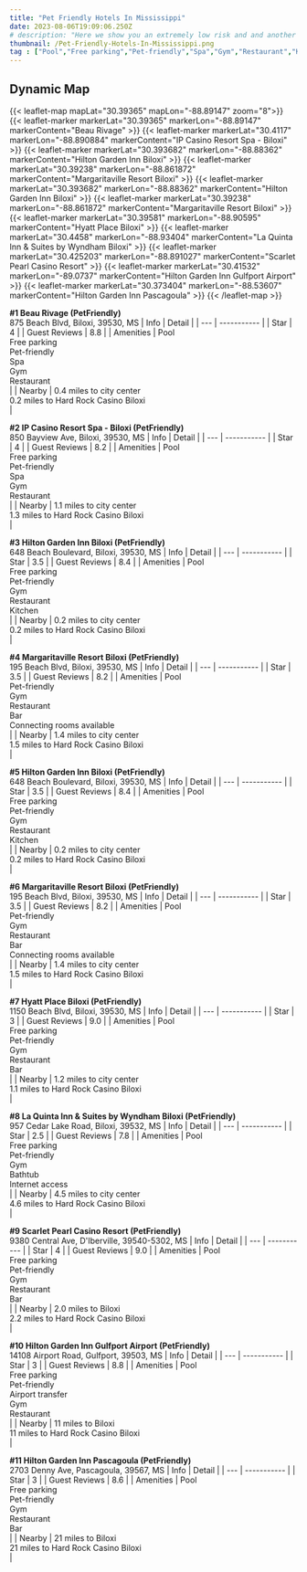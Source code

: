 ```yaml
---
title: "Pet Friendly Hotels In Mississippi"
date: 2023-08-06T19:09:06.250Z
# description: "Here we show you an extremely low risk and and another medium risk approach to earn passive income "
thumbnail: /Pet-Friendly-Hotels-In-Mississippi.png
tag : ["Pool","Free parking","Pet-friendly","Spa","Gym","Restaurant","Kitchen","Bar","Connecting rooms available","Bathtub","Internet access","Airport transfer"]
---
```


## Dynamic Map
{{< leaflet-map  mapLat="30.39365" mapLon="-88.89147" zoom="8">}}
    {{< leaflet-marker markerLat="30.39365" markerLon="-88.89147" markerContent="Beau Rivage" >}}
    {{< leaflet-marker markerLat="30.4117" markerLon="-88.890884" markerContent="IP Casino Resort Spa - Biloxi" >}}
    {{< leaflet-marker markerLat="30.393682" markerLon="-88.88362" markerContent="Hilton Garden Inn Biloxi" >}}
    {{< leaflet-marker markerLat="30.39238" markerLon="-88.861872" markerContent="Margaritaville Resort Biloxi" >}}
    {{< leaflet-marker markerLat="30.393682" markerLon="-88.88362" markerContent="Hilton Garden Inn Biloxi" >}}
    {{< leaflet-marker markerLat="30.39238" markerLon="-88.861872" markerContent="Margaritaville Resort Biloxi" >}}
    {{< leaflet-marker markerLat="30.39581" markerLon="-88.90595" markerContent="Hyatt Place Biloxi" >}}
    {{< leaflet-marker markerLat="30.4458" markerLon="-88.93404" markerContent="La Quinta Inn & Suites by Wyndham Biloxi" >}}
    {{< leaflet-marker markerLat="30.425203" markerLon="-88.891027" markerContent="Scarlet Pearl Casino Resort" >}}
    {{< leaflet-marker markerLat="30.41532" markerLon="-89.0737" markerContent="Hilton Garden Inn Gulfport Airport" >}}
    {{< leaflet-marker markerLat="30.373404" markerLon="-88.53607" markerContent="Hilton Garden Inn Pascagoula" >}}
{{< /leaflet-map >}}


**#1 Beau Rivage (PetFriendly)**<br>875 Beach Blvd, Biloxi, 39530, MS
| Info | Detail |
| --- | ----------- |
| Star | 4 |
| Guest Reviews | 8.8 |
| Amenities | Pool<br>Free parking<br>Pet-friendly<br>Spa<br>Gym<br>Restaurant<br> |
| Nearby | 0.4 miles to city center<br>0.2 miles to Hard Rock Casino Biloxi<br> |

**#2 IP Casino Resort Spa - Biloxi (PetFriendly)**<br>850 Bayview Ave, Biloxi, 39530, MS
| Info | Detail |
| --- | ----------- |
| Star | 4 |
| Guest Reviews | 8.2 |
| Amenities | Pool<br>Free parking<br>Pet-friendly<br>Spa<br>Gym<br>Restaurant<br> |
| Nearby | 1.1 miles to city center<br>1.3 miles to Hard Rock Casino Biloxi<br> |

**#3 Hilton Garden Inn Biloxi (PetFriendly)**<br>648 Beach Boulevard, Biloxi, 39530, MS
| Info | Detail |
| --- | ----------- |
| Star | 3.5 |
| Guest Reviews | 8.4 |
| Amenities | Pool<br>Free parking<br>Pet-friendly<br>Gym<br>Restaurant<br>Kitchen<br> |
| Nearby | 0.2 miles to city center<br>0.2 miles to Hard Rock Casino Biloxi<br> |

**#4 Margaritaville Resort Biloxi (PetFriendly)**<br>195 Beach Blvd, Biloxi, 39530, MS
| Info | Detail |
| --- | ----------- |
| Star | 3.5 |
| Guest Reviews | 8.2 |
| Amenities | Pool<br>Pet-friendly<br>Gym<br>Restaurant<br>Bar<br>Connecting rooms available<br> |
| Nearby | 1.4 miles to city center<br>1.5 miles to Hard Rock Casino Biloxi<br> |

**#5 Hilton Garden Inn Biloxi (PetFriendly)**<br>648 Beach Boulevard, Biloxi, 39530, MS
| Info | Detail |
| --- | ----------- |
| Star | 3.5 |
| Guest Reviews | 8.4 |
| Amenities | Pool<br>Free parking<br>Pet-friendly<br>Gym<br>Restaurant<br>Kitchen<br> |
| Nearby | 0.2 miles to city center<br>0.2 miles to Hard Rock Casino Biloxi<br> |

**#6 Margaritaville Resort Biloxi (PetFriendly)**<br>195 Beach Blvd, Biloxi, 39530, MS
| Info | Detail |
| --- | ----------- |
| Star | 3.5 |
| Guest Reviews | 8.2 |
| Amenities | Pool<br>Pet-friendly<br>Gym<br>Restaurant<br>Bar<br>Connecting rooms available<br> |
| Nearby | 1.4 miles to city center<br>1.5 miles to Hard Rock Casino Biloxi<br> |

**#7 Hyatt Place Biloxi (PetFriendly)**<br>1150 Beach Blvd, Biloxi, 39530, MS
| Info | Detail |
| --- | ----------- |
| Star | 3 |
| Guest Reviews | 9.0 |
| Amenities | Pool<br>Free parking<br>Pet-friendly<br>Gym<br>Restaurant<br>Bar<br> |
| Nearby | 1.2 miles to city center<br>1.1 miles to Hard Rock Casino Biloxi<br> |

**#8 La Quinta Inn & Suites by Wyndham Biloxi (PetFriendly)**<br>957 Cedar Lake Road, Biloxi, 39532, MS
| Info | Detail |
| --- | ----------- |
| Star | 2.5 |
| Guest Reviews | 7.8 |
| Amenities | Pool<br>Free parking<br>Pet-friendly<br>Gym<br>Bathtub<br>Internet access<br> |
| Nearby | 4.5 miles to city center<br>4.6 miles to Hard Rock Casino Biloxi<br> |

**#9 Scarlet Pearl Casino Resort (PetFriendly)**<br>9380 Central Ave, D'Iberville, 39540-5302, MS
| Info | Detail |
| --- | ----------- |
| Star | 4 |
| Guest Reviews | 9.0 |
| Amenities | Pool<br>Free parking<br>Pet-friendly<br>Gym<br>Restaurant<br>Bar<br> |
| Nearby | 2.0 miles to Biloxi<br>2.2 miles to Hard Rock Casino Biloxi<br> |

**#10 Hilton Garden Inn Gulfport Airport (PetFriendly)**<br>14108 Airport Road, Gulfport, 39503, MS
| Info | Detail |
| --- | ----------- |
| Star | 3 |
| Guest Reviews | 8.8 |
| Amenities | Pool<br>Free parking<br>Pet-friendly<br>Airport transfer<br>Gym<br>Restaurant<br> |
| Nearby | 11 miles to Biloxi<br>11 miles to Hard Rock Casino Biloxi<br> |

**#11 Hilton Garden Inn Pascagoula (PetFriendly)**<br>2703 Denny Ave, Pascagoula, 39567, MS
| Info | Detail |
| --- | ----------- |
| Star | 3 |
| Guest Reviews | 8.6 |
| Amenities | Pool<br>Free parking<br>Pet-friendly<br>Gym<br>Restaurant<br>Bar<br> |
| Nearby | 21 miles to Biloxi<br>21 miles to Hard Rock Casino Biloxi<br> |

